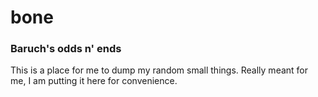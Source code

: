 # bone
### Baruch's odds n' ends
This is a place for me to dump my random small things. Really meant for me, I am putting it here for convenience.
